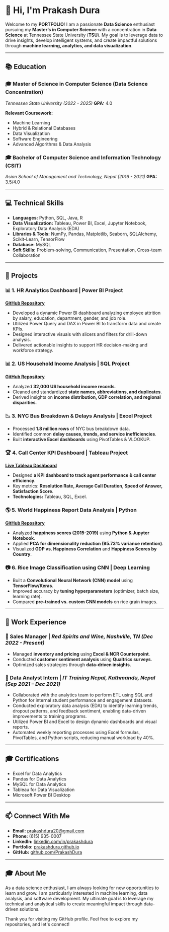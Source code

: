 # 👋 Hi, I'm Prakash Dura

Welcome to my **PORTFOLIO**! I am a passionate **Data Science** enthusiast pursuing my **Master’s in Computer Science** with a concentration in **Data Science** at Tennessee State University (**TSU**). My goal is to leverage data to drive insights, develop intelligent systems, and create impactful solutions through **machine learning, analytics, and data visualization**.

---

## 📚 Education

### 🎓 Master of Science in Computer Science (Data Science Concentration)
*Tennessee State University (2022 - 2025)*  **GPA:** 4.0  

**Relevant Coursework:**
- Machine Learning
- Hybrid & Relational Databases
- Data Visualization
- Software Engineering
- Advanced Algorithms & Data Analysis

### 🎓 Bachelor of Computer Science and Information Technology (CSIT)
*Asian School of Management and Technology, Nepal (2016 - 2021)*   **GPA:** 3.5/4.0


---

## 💻 Technical Skills

- **Languages:** Python, SQL, Java, R
- **Data Visualization:** Tableau, Power BI, Excel, Jupyter Notebook, Exploratory Data Analysis (EDA)
- **Libraries & Tools:** NumPy, Pandas, Matplotlib, Seaborn, SQLAlchemy, Scikit-Learn, TensorFlow
- **Database:** MySQL
- **Soft Skills:** Problem-solving, Communication, Presentation, Cross-team Collaboration

---

## 🚀 Projects

### 📊 1. HR Analytics Dashboard | Power BI Project
**[GitHub Repository](https://github.com/PrakashDura/hr-analytics-dashboard-powerbi)**  
- Developed a dynamic Power BI dashboard analyzing employee attrition by salary, education, department, gender, and job role.
- Utilized Power Query and DAX in Power BI to transform data and create KPIs.
- Designed interactive visuals with slicers and filters for drill-down analysis.
- Delivered actionable insights to support HR decision-making and workforce strategy.

### 📊 2. US Household Income Analysis | SQL Project
**[GitHub Repository](https://github.com/PrakashDura/US_Household_Income_Project)**  
- Analyzed **32,000 US household income records**.
- Cleaned and standardized **state names, abbreviations, and duplicates**.
- Derived insights on **income distribution, GDP correlation, and regional disparities**.

### 📉 3. NYC Bus Breakdown & Delays Analysis | Excel Project
- Processed **1.8 million rows** of NYC bus breakdown data.
- Identified common **delay causes, trends, and service inefficiencies**.
- Built **interactive Excel dashboards** using PivotTables & VLOOKUP.

### 🏆 4. Call Center KPI Dashboard | Tableau Project
**[Live Tableau Dashboard](https://public.tableau.com/app/profile/prakash.dura4844/viz/CallCenterDataProject_17401664849110/Dashboard1)**  
- Designed **a KPI dashboard to track agent performance & call center efficiency**.
- Key metrics: **Resolution Rate, Average Call Duration, Speed of Answer, Satisfaction Score**.
- **Technologies:** Tableau, SQL, Excel.

### 🌎 5. World Happiness Report Data Analysis | Python
**[GitHub Repository](https://github.com/PrakashDura/Data-Visualization-Projects/blob/main/World%20Happiness%20Report.ipynb)**  
- Analyzed **happiness scores (2015-2019)** using **Python & Jupyter Notebook**.
- Applied **PCA for dimensionality reduction (95.73% variance retention)**.
- Visualized **GDP vs. Happiness Correlation** and **Happiness Scores by Country**.

### 📷 6. Rice Image Classification using CNN | Deep Learning
- Built a **Convolutional Neural Network (CNN) model** using **TensorFlow/Keras**.
- Improved accuracy by **tuning hyperparameters** (optimizer, batch size, learning rate).
- Compared **pre-trained vs. custom CNN models** on rice grain images.

---

## 💼 Work Experience

### 📌 Sales Manager | *Red Spirits and Wine, Nashville, TN (Dec 2022 - Present)*
- Managed **inventory and pricing** using **Excel & NCR Counterpoint**.
- Conducted **customer sentiment analysis** using **Qualtrics surveys**.
- Optimized sales strategies through **data-driven insights**.

### 📌 Data Analyst Intern | *IT Training Nepal, Kathmandu, Nepal (Sep 2021 – Dec 2021)*
- Collaborated with the analytics team to perform ETL using SQL and Python for internal student performance and engagement datasets.
- Conducted exploratory data analysis (EDA) to identify learning trends, dropout patterns, and feedback sentiment, enabling data-driven improvements to training programs.
- Utilized Power BI and Excel to design dynamic dashboards and visual reports.
- Automated weekly reporting processes using Excel formulas, PivotTables, and Python scripts, reducing manual workload by 40%.

---

## 🎓 Certifications

- Excel for Data Analytics
- Pandas for Data Analytics
- MySQL for Data Analytics
- Tableau for Data Visualization
- Microsoft Power BI Desktop

---

## 📫 Connect With Me

- **Email:** [prakashdura20@gmail.com](mailto:prakashdura20@gmail.com)
- **Phone:** (615) 935-0007
- **LinkedIn:** [linkedin.com/in/prakashdura](https://www.linkedin.com/in/prakashdura/)
- **Portfolio:** [prakashdura.github.io](https://prakashdura.github.io)
- **GitHub:** [github.com/PrakashDura](https://github.com/PrakashDura)

---

## 🎓 About Me

As a data science enthusiast, I am always looking for new opportunities to learn and grow. I am particularly interested in machine learning, data analysis, and software development. My ultimate goal is to leverage my technical and analytical skills to create meaningful impact through data-driven solutions.

Thank you for visiting my GitHub profile. Feel free to explore my repositories, and let's connect!

